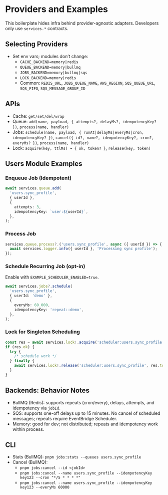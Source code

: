 # Providers and Examples

This boilerplate hides infra behind provider-agnostic adapters. Developers only use `services.*` contracts.

## Selecting Providers

- Set env vars; modules don’t change:
  - `CACHE_BACKEND=memory|redis`
  - `QUEUE_BACKEND=memory|bullmq`
  - `JOBS_BACKEND=memory|bullmq|sqs`
  - `LOCK_BACKEND=memory|redis`
  - Common: `REDIS_URL`, `JOBS_QUEUE_NAME`, `AWS_REGION`, `SQS_QUEUE_URL`, `SQS_FIFO`, `SQS_MESSAGE_GROUP_ID`

## APIs

- Cache: `get/set/del/wrap`
- Queue: `add(name, payload, { attempts?, delayMs?, idempotencyKey? })`, `process(name, handler)`
- Jobs: `schedule(name, payload, { runAt|delayMs|everyMs|cron, idempotencyKey? })`, `cancel({ id?, name?, idempotencyKey?, cron?, everyMs? })`, `process(name, handler)`
- Lock: `acquire(key, ttlMs) → { ok, token? }`, `release(key, token)`

## Users Module Examples

### Enqueue Job (Idempotent)

```ts
await services.queue.add(
  'users.sync_profile',
  { userId },
  {
    attempts: 3,
    idempotencyKey: `user:${userId}`,
  },
);
```

### Process Job

```ts
services.queue.process?.('users.sync_profile', async ({ userId }) => {
  await services.logger.info({ userId }, 'Processing sync profile');
});
```

### Schedule Recurring Job (opt-in)

Enable with `EXAMPLE_SCHEDULER_ENABLED=true`.

```ts
await services.jobs?.schedule(
  'users.sync_profile',
  { userId: 'demo' },
  {
    everyMs: 60_000,
    idempotencyKey: 'repeat::demo',
  },
);
```

### Lock for Singleton Scheduling

```ts
const res = await services.lock!.acquire('scheduler:users.sync_profile', 10_000);
if (res.ok) {
  try {
    /* schedule work */
  } finally {
    await services.lock!.release('scheduler:users.sync_profile', res.token);
  }
}
```

## Backends: Behavior Notes

- BullMQ (Redis): supports repeats (cron/every), delays, attempts, and idempotency via `jobId`.
- SQS: supports one-off delays up to 15 minutes. No cancel of scheduled messages; repeats require EventBridge Scheduler.
- Memory: good for dev; not distributed; repeats and idempotency work within process.

## CLI

- Stats (BullMQ): `pnpm jobs:stats --queues users.sync_profile`
- Cancel (BullMQ):
  - `pnpm jobs:cancel --id <jobId>`
  - `pnpm jobs:cancel --name users.sync_profile --idempotencyKey key123 --cron "*/5 * * * *"`
  - `pnpm jobs:cancel --name users.sync_profile --idempotencyKey key123 --everyMs 60000`
